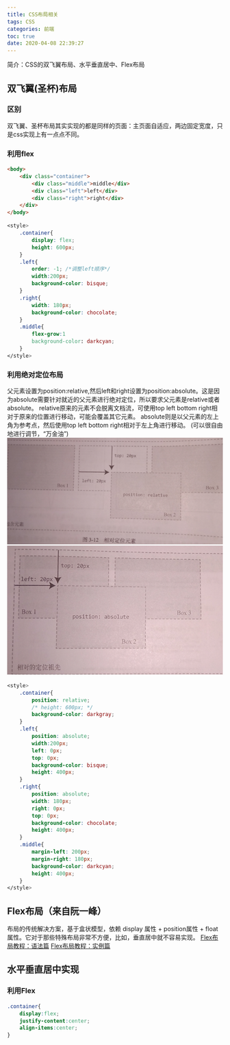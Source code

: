 ```yaml
---
title: CSS布局相关
tags: CSS
categories: 前端
toc: true
date: 2020-04-08 22:39:27
---
```

简介：CSS的双飞翼布局、水平垂直居中、Flex布局

<!-- more -->

## 双飞翼(圣杯)布局
### 区别
双飞翼、圣杯布局其实实现的都是同样的页面：主页面自适应，两边固定宽度，只是css实现上有一点点不同。

### 利用flex
```html
<body>
    <div class="container">
        <div class="middle">middle</div>
        <div class="left">left</div>
        <div class="right">right</div>
    </div>
</body>
```
```css
<style>
    .container{
        display: flex;
        height: 600px;
    }
    .left{
        order: -1; /*调整left顺序*/
        width:200px;
        background-color: bisque; 
    }
    .right{
        width: 180px;
        background-color: chocolate;
    }
    .middle{
        flex-grow:1
        background-color: darkcyan;
    }
</style>
```

### 利用绝对定位布局
父元素设置为position:relative,然后left和right设置为position:absolute。这是因为absolute需要针对就近的父元素进行绝对定位，所以要求父元素是relative或者absolute。
relative原来的元素不会脱离文档流，可使用top left bottom right相对于原来的位置进行移动，可能会覆盖其它元素。
absolute则是以父元素的左上角为参考点，然后使用top left bottom right相对于左上角进行移动。
(可以很自由地进行调节，“万金油”)
![相对定位](https://raw.githubusercontent.com/codingbylch/Figure_bed_for_blog/master/img_for_blog/20200408231733.png)
![绝对定位](https://raw.githubusercontent.com/codingbylch/Figure_bed_for_blog/master/img_for_blog/20200408231708.png)
```css
<style>
    .container{
        position: relative;
        /* height: 600px; */
        background-color: darkgray;
    }
    .left{
        position: absolute;
        width:200px;
        left: 0px;
        top: 0px;
        background-color: bisque; 
        height: 400px;
    }
    .right{
        position: absolute;
        width: 180px;
        right: 0px;
        top: 0px;
        background-color: chocolate;
        height: 400px;
    }
    .middle{
        margin-left: 200px;
        margin-right: 180px;
        background-color: darkcyan;
        height: 400px;
    }
</style>
```

## Flex布局（来自阮一峰）
布局的传统解决方案，基于盒状模型，依赖 display 属性 + position属性 + float属性。它对于那些特殊布局非常不方便，比如，垂直居中就不容易实现。
[Flex布局教程：语法篇](http://www.ruanyifeng.com/blog/2015/07/flex-grammar.html)
[Flex布局教程：实例篇](http://www.ruanyifeng.com/blog/2015/07/flex-examples.html)
## 水平垂直居中实现
### 利用Flex
```css
.container{
    display:flex;
    justify-content:center;
    align-items:center;
}
```